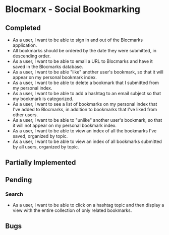 

# Blocmarx - Social Bookmarking

## Completed

* As a user, I want to be able to sign in and out of the Blocmarks application.
* All bookmarks should be ordered by the date they were submitted, in descending order.
* As a user, I want to be able to email a URL to Blocmarks and have it saved in the Blocmarks database.
* As a user, I want to be able "like" another user's bookmark, so that it will appear on my personal bookmark index.
* As a user, I want to be able to delete a bookmark that I submitted from my personal index.
* As a user, I want to be able to add a hashtag to an email subject so that my bookmark is categorized.
* As a user, I want to see a list of bookmarks on my personal index that I've added to Blocmarks, in addition to bookmarks that I've liked from other users.
* As a user, I want to be able to "unlike" another user's bookmark, so that it will not appear on my personal bookmark index.
* As a user, I want to be able to view an index of all the bookmarks I've saved, organized by topic.
* As a user, I want to be able to view an index of all bookmarks submitted by all users, organized by topic.

## Partially Implemented


## Pending

### Search
* As a user, I want to be able to click on a hashtag topic and then display a view with the entire collection of only related bookmarks.

## Bugs


